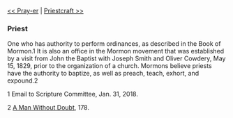 [<< Pray-er](Pray-er)  |  [Priestcraft >>](Priestcraft)

### Priest
One who has authority to perform ordinances, as described in the Book of Mormon.1 It is also an office in the Mormon movement that was established by a visit from John the Baptist with Joseph Smith and Oliver Cowdery, May 15, 1829, prior to the organization of a church. Mormons believe priests have the authority to baptize, as well as preach, teach, exhort, and expound.2



1 Email to Scripture Committee, Jan. 31, 2018.


2
[A Man Without Doubt](#), 178.